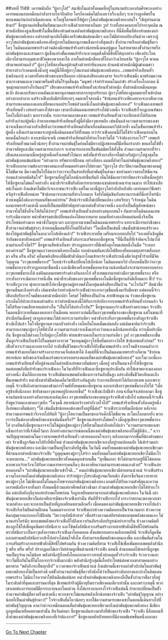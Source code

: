 ##บทที่ 1149: เคารพนับถือ
“ผู้อาวุโส!”
สมาชิกในเผ่าทั้งหมดที่อยู่ในสนามประลองก้มศีรษะลงอย่างเคารพนบนอบเหมือนกำลังกราบไหว้อีกฝ่าย
ใครก็คาดคิดไม่ถึงเลยว่าเรื่องเล็กๆ ระหว่างลูกศิษย์ในขอบเขตแก่นก่อกำเนิดสองคน จะใหญ่โตจนทำให้ผู้อาวุโสเผ่าพันธุ์แพะเพลิงทองสนใจ
“เชิญท่านตามข้ามา!”
ซือซูหานเอ่ยขึ้นทันทีขณะมองจ้าวเฟิงด้วยสายตาเย็นชา
วูบ!
ร่างทั้งสองคนหายไปจากจุดเดิม
ณ ตำหนักสีทองสูงเสียดฟ้าในพื้นที่ต้องห้ามด้านหลังเผ่าพันธุ์แพะเพลิงทอง
ที่นี่คือพื้นที่ต้องห้ามของเผ่าพันธุ์แพะเพลิงทอง แต่รอบด้านกลับไม่มีองครักษ์แม้แต่คนเดียว และไม่มีค่ายกลป้องกันด้วย
เพราะผู้อาวุโสเผ่าพันธุ์แพะเพลิงทองที่อยู่ภายในมีพลานุภาพแข็งแกร่งที่สุดแล้ว
ขั้วอำนาจหรือเผ่าพันธุ์สี่ดาวใดๆ ในดินแดนเทพรกร้างล้วนต้องมีเทพแท้จริงอย่างน้อยหนึ่งคนอยู่ดูแล
ในสายตาของขั้วอำนาจหรือเผ่าพันธุ์สองและสามดาว ผู้แข็งแกร่งขั้นเทพแท้จริงจะควบคุมสิ่งศักดิ์สิทธิ์ได้ทุกอย่าง เพียงประโยคเดียวก็สามารถกุมชะตาชีวิตของพวกเขาได้
ภายในตำหนักสีทองที่โล่งกว้างเงียบสงัด
“ผู้อาวุโส พาคนเข้ามาพบท่านแล้ว!”
ผู้อาวุโสที่สองยืนอยู่ด้านข้างด้วยท่าทีนบนอบ
ด้านหน้าตำหนักมีผู้เฒ่าผมขาวท่าทางอ้างว้างคนหนึ่งนั่งอยู่ คนผู้นี้ก็คือผู้อาวุโสแห่งเผ่าพันธุ์แพะเพลิงทอง...เทพแท้จริงเทียนหั่ว (เพลิงนภา)
ดวงตาทั้งสองข้างของเขาเปิดออก เปล่งแสงสีทองสองสาย จ้องจ้าวเฟิงเขม็ง มาพร้อมความน่าเกรงขามและความน่าพรั่นพรึงอันไร้จุดสิ้นสุด
“มนุษย์ เจ้าทำร้ายคนในเผ่าข้า สร้างเรื่องโกลาหล มีจุดมุ่งหมายอย่างไรกันแน่?”
เสียงของเทพแท้จริงเทียนหั่วสะท้อนทั่วตำหนัก
ทั้งตำหนักเหมือนหยุดชะงัก ต้องแบกรับแรงกดดันและพลานุภาพมหาศาลจากทุกอริยาบถ
ผู้อาวุโสที่สองสูดลมหายใจเข้าปอดอย่างยากลำบาก แต่จ้าวเฟิงกลับมีท่าทีสบายๆ ลมหายใจสงบนิ่ง
“ข้าน้อยแซ่จ้าวเพียงอยากจะอาศัยความสามารถของตนเองแลกเปลี่ยนเอาผลประโยชน์ส่วนหนึ่งในเผ่าพันธุ์แพะเพลิงทอง!”
จ้าวเฟิงมองเทพแท้จริงเทียนหั่ว เอ่ยอย่างตรงไปตรงมา
เขามาถึงดินแดนเทพรกร้างได้ช่วงหนึ่ง จ้าวเฟิงเข้าใจกฎเกณฑ์ของโลกใบนี้บ้างแล้ว
นอกจากนั้น จากการคาดเดาของเขา เทพแท้จริงเทียนหั่วน่าจะเทียบเท่าได้กับเทพแท้จริงเก่าแก่ผู้หนึ่ง
ถ้าหากเทพแท้จริงเทียนหั่วผู้นี้ยังมีอาวุธเทพอีก เช่นนั้นแล้วความสามารถของเขาน่าจะแข็งแกร่งน่ากลัวเสียยิ่งกว่าเทพแท้จริงเทียนฝาที่มาเยือนดินแดนทวีปด้วยซ้ำ
คนในขั้นเทพแท้จริงผู้หนึ่ง แข็งแกร่งมากพอจะอยู่เหนือดินแดนทวีปทั้งหมด
ทว่าจ้าวเฟิงตอนนี้ก็ไม่ใช่จ้าวเฟิงคนก่อนในตอนนั้นอีกแล้ว หากเขาคิดจะหนี เทพแท้จริงเทียนฝาก็ทำอะไรเขาไม่ได้
“เจ้าต้องการอะไร?”
เทพแท้จริงเทียนหั่วขมวดคิ้วน้อยๆ
ขั้วอำนาจเผ่าพันธุ์ใดย่อมไม่มีทางปฏิเสธยอดฝีมือที่แกร่งกล้า
ขอแค่ไม่ใช่ขั้วอำนาจศัตรูและมีความสามารถเก่งกาจ จะสามารถกลายเป็นพันธมิตรได้ทั้งสิ้น
ส่วนความสามารถที่จ้าวเฟิงแสดงออกมาเมื่อครู่อยู่เหนือครึ่งเทพทั่วไปมาก พลังที่แท้จริงบางทีอาจไม่ต่างกับผู้อาวุโสสูงสุดในเผ่าพันธุ์เลยแม้แต่น้อย
“อย่างแรก ทรัพยากรฝึกตน อย่างที่สอง แผนที่ล้ำค่าในเผ่าพันธุ์แพะเพลิงทอง!”
จ้าวเฟิงบอกความต้องการของตนเองทั้งหมดอย่างตรงไปตรงมา
“ผู้อาวุโส ประวัติความเป็นมาของคนผู้นี้ไม่ชัดเจน มีความเป็นไปได้มากว่าอาจจะเป็นสายลับที่เผ่าพันธุ์อื่นส่งมา ขอท่านตรวจสอบให้ชัดเจนก่อนแล้วค่อยตัดสินใจ!”
ซือซูหานที่อยู่ไม่ไกลนักเอ่ยขึ้นทันที
เห็นได้ชัดเลยว่าท่าทีของจ้าวเฟิงเมื่อครู่ทำให้ซือซูหานไม่พอใจอย่างยิ่ง
หนำซ้ำจ้าวเฟิงยังสังหารทายาทของเขาต่อหน้าคนจำนวนมาก ทำให้เขาเสียหน้าในเผ่า
ถึงแม้เขาไม่มีหวังจะเอาชนะจ้าวเฟิง แต่ในเวลานี้ผู้อาวุโสกำลังบีบบังคับ เขาย่อมหาวิธีเขย่าขวัญจ้าวเฟิงสักหน่อย
“ข้าน้อยมาจากสถานที่ห่างไกลมาก จึงยังไม่คุ้นชินกับสถานการณ์ที่นี่เท่าไหร่นัก ด้วยเหตุนี้ถึงต้องการแผนที่ของเผ่าท่าน”
สีหน้าจ้าวเฟิงไม่เปลี่ยนแปลง เอ่ยเรียบๆ
“เจ้าหนุ่ม ในดินแดนเทพรกร้างแห่งนี้ แผนที่เป็นสมบัติสำคัญอย่างมากต่อขั้วอำนาจหนึ่ง และยังเป็นสัญลักษณ์ของอำนาจไม่ใช่สิ่งที่จะให้กันได้ง่ายๆ!”
เทพแท้จริงเทียนหั่วเอ่ยอย่างสนอกสนใจ
อันตรายในดินแดนเทพรกร้างมีมากมาย หนำซ้ำธรรมชาติเปลี่ยนแปลงได้หลากหลาย แผนที่อย่างละเอียดแผ่นหนึ่งจึงเป็นประโยชน์อย่างมาก
หนำซ้ำในทุกเวลา และทุกอาณาเขตในดินแดนเทพรกร้าง แทบจะมีการแย่งชิงของขั้วอำนาจเผ่าพันธุ์ต่างๆ ด้วยเหตุนี้แผนที่ยิ่งใหม่ก็ยิ่งล้ำค่า
“ในเมื่อเป็นเช่นนี้ เช่นนั้นข้าน้อยแซ่จ้าวคงต้องไปดูเผ่าพันธุ์อื่นในละแวกใกล้เคียงแล้ว!”
จ้าวเฟิงระบายยิ้ม เตรียมจะถอยกลับไป
“ลองหยั่งเชิงดูขีดจำกัดของเขาสักหน่อย!”
เทพแท้จริงเทียนหั่วส่งกระแสจิตบอกซือซูหาน
“ที่นี่เป็นที่ที่เจ้าคิดจะไปมาได้ตามอำเภอใจงั้นรึ?”
ซือซูหานสีหน้าเย็นชา ปรากฏหอกยาวที่มีเพลิงลุกโหมเล่มหนึ่งในมือ
“ระลอกทองคำราม!”
ซือซูหานแกว่งหอกเพลิงทองในมือ รอบด้านพลันทะลักไฟสีทองที่หลอมทุกสรรพสิ่งออกมา
ครืน ครืน ครืน!
คลื่นเพลิงสีทองที่มืดฟ้ามัวดินถาโถมเข้าหาจ้าวเฟิงประหนึ่งสัตว์อสูรชั่วร้ายที่มีจิตวิญญาณ
“อาวุธเทพชั้นรอง!”
ใบหน้าจ้าวเฟิงเปลี่ยนไปเล็กน้อย
ในดินแดนทวีป เกือบหมื่นปีกว่าอาวุธเทพชั้นรองจะปรากฏออกมาชิ้นหนึ่ง และมีเพียงครึ่งเทพชั้นยอดจำนวนน้อยนิดถึงจะสามารถครอบครองอาวุธเทพชั้นรองได้
แต่ดินแดนเทพรกร้างต่างกันออกไป ครึ่งเทพมากมายต่างมีอาวุธเทพชั้นรอง หรือกระทั่งอาจจะมีมากกว่าหนึ่งชิ้น
หนำซ้ำระดับของอาวุธเทพชั้นรองในมือซือซูหานยังดีเยี่ยมมาก
ฟิ้ว!
ร่างจ้าวเฟิงวูบวาบ พุ่งทะยานเข้าไปหาซือซูหานผู้ทรงพลังในกลุ่มเพลิงสีทองปั่นป่วน
“อะไรกัน?”
สีหน้าซือซูหานตื่นตะลึงอย่างยิ่ง
เดิมเขาคิดว่าอย่างน้อยจ้าวเฟิงน่าจะเอาอาวุธชิ้นหนึ่งมารับมือเขา แต่ตอนนี้จ้าวเฟิงกลับรับการโจมตีของเขาด้วยมือเปล่า
โครม!
ไฟสีทองปั่นป่วน สายฟ้าหมุนวน ร่างของซือซูหานกระเด็นไปปะทะกำแพงด้านข้าง
ทว่าตำหนักแห่งนี้ได้รับการปกป้องจากเทพแท้จริงเทียนหั่วก่อนแล้ว จึงไม่ได้รับความเสียหายแต่อย่างใด
“เป็นไปได้อย่างไรกัน?”
ซือซูหานมองจ้าวเฟิงอย่างตระหนก
จ้าวเฟิงในตอนนี้ระบายยิ้มมองหอกยาวในมือตน
หอกยาวเล่มนี้เป็นอาวุธเทพชั้นรองของซือซูหาน แต่ในขณะที่ประมือกันเมื่อครู่ เขาถูกเอาชนะได้ด้วยกระบวนท่าเดียว หนำซ้ำกระทั่งอาวุธเทพชั้นรองยังถูกจ้าวเฟิงช่วงชิงไปแล้ว
ในใจซือซูหานหวาดกลัวอย่างยิ่ง เหงื่อเย็นไหลเต็มแผ่นหลัง
แต่เดิมเขาคิดว่าจ้าวเฟิงสามารถเอาชนะผู้อาวุโสที่ห้าได้ ความสามารถน่าจะแข็งแกร่งกว่าตนเองเล็กน้อยเท่านั้น
ทว่าเมื่อประมือกัน ซือซูหานไม่ต่างอะไรกับผู้อาวุโสที่ห้า พ่ายแพ้ราบคาบในกระบวนท่าเดียว
วูบ!
อาวุธเทพชั้นรองชิ้นนั้นถูกจ้าวเฟิงเก็บเข้าไปในมนตราอากาศ
“ขอบคุณผู้อาวุโสซือที่มอบรางวัลให้ ข้าน้อยขอตัวก่อน!”
จ้าวเฟิงหัวเราะร่วนและถอยจากไป
ระดับขั้นชีวิตของจ้าวเฟิงไปถึงขั้นเทพแท้จริง การโจมตีจากคนต่ำกว่าเทพแท้จริงแทบไม่อาจสร้างอาการบาดเจ็บต่อเขาได้ ถึงแม้ที่นี่จะเป็นดินแดนเทพรกร้างก็ตาม
“ช้าก่อน สหายน้อย พลังของเจ้าแข็งแกร่งพอจะครอบครองแผนที่ของเผ่าพันธุ์แพะเพลิงทอง!”
และในเวลานี้เอง เทพแท้จริงเทียนหั่วที่อยู่ด้านบนในตำหนักเอ่ยพลางยิ้มน้อยๆ
เมื่อครู่ เขาเป็นคนจงใจให้ซือซูหานทดสอบพลังที่แท้จริงของจ้าวเฟิงเอง
ในวินาทีที่จ้าวเฟิงและซือซูหานประมือกัน ทำให้เขาพอจะมองออกอย่างหนึ่ง นั่นก็คือกายเทพ
จ้าวเฟิงมีขอบเขตพลังเพียงเทวาเร้นลับชั้นสูง แต่ระดับขั้นชีวิตกลับแตะถึงขั้นเทพแท้จริง หนำซ้ำเขายังฝึกฝนเคล็ดวิชาฝึกร่างอันสูงส่ง ร่างกายเทียบเท่าได้กับกายเทพ
และเพราะเหตุนี้ จ้าวเฟิงถึงสามารถมองข้ามการโจมตีทั้งหมดของซือซูหาน และแย่งชิงอาวุธเทพชั้นรองไปได้
“เมื่อครู่ข้าเพิ่งนึกออก ข้ายังขาดอาวุธเทพอยู่อีกหลายชิ้น!”
จ้าวเฟิงชะงักฝีเท้า ก่อนจะยิ้มเจ้าเล่ห์ออกมา
ซือซูหานก้มหน้าลงอย่างอับอายและแค้นเคือง อาวุธเทพชั้นรองของตนถูกจ้าวเฟิงช่วงชิงไป แต่ตอนนี้จ้าวเฟิงยังพูดว่าตนเองขาดอาวุธอีก
“ในจุดนี้ สหายน้อยจ้าวอย่ากังวลใจไป!”
เทพแท้จริงเทียนหั่วลังเลครู่หนึ่ง ก็เอ่ยพลางยิ้มน้อยๆ
“ได้ เช่นนั้นข้าน้อยคงต้องขอรั้งอยู่ที่นี่ต่อ!”
จ้าวเฟิงระบายยิ้มเล็กน้อย หลังจากทำความเคารพแล้วจึงจากไปทันที
“ผู้อาวุโสความเป็นมาของเจ้าเด็กนี่ไม่ชัดเจน ละโมบโลภมากยิ่ง พวกเราจำเป็นต้องอาศัยพลังของเขาเช่นนั้นหรือ?”
ซือซูหานเอ่ยอย่างไม่พอใจ
เมื่อสูญเสียอาวุธเทพชั้นรองไป บางทีพลังซือซูหานอาจจะไม่ใช่คู่ต่อสู้ของผู้อาวุโสที่สามในเผ่าอีกต่อไปแล้ว
“ความสามารถของเขาแข็งแกร่งกว่าที่เจ้าคิดไว้มาก อีกอย่างสถานการณ์ตอนนี้ของเผ่าพันธุ์แพะเพลิงทองก็ไม่สู้ดีนัก…”
แววจนปัญญาพาดผ่านในแววตาเทพแท้จริงเทียนหั่ว เขาทอดถอนใจเบาๆ
หลังออกมาจากพื้นที่ต้องห้ามของเผ่า จ้าวเฟิงถูกจัดแจงไปยังที่พักใหม่
ส่วนเผ่าพันธุ์แพะหยกเขียวเองก็อยู่รอดปลอดภัย ได้เข้าร่วมเผ่าพันธุ์แพะเพลิงทอง และมีความเป็นอยู่ในระดับที่สูงขึ้น
ในวันนี้ คนทั้งหมดของเผ่าพันธุ์แพะหยกเขียวมาที่ด้านนอกตำหนักของจ้าวเฟิง
“บุญคุณของผู้อาวุโสจ้าว คนทั้งหมดในเผ่าพันธุ์แพะหยกเขียวไม่มีอะไรจะตอบแทน…”
เผ่าพันธุ์แพะหยกเขียวทั้งหมดคุกเข่าบนพื้น
“ลุกขึ้นเถอะ ข้าไม่สามารถอยู่ที่นี่ได้ตลอด หากพวกเจ้าหวังจะได้รับความเคารพจากคนอื่นๆ ต้องอาศัยความสามารถของตนเองด้วย!”
จ้าวเฟิงเอ่ยทอดถอนใจ
“เผ่าพันธุ์แพะหยกเขียวเข้าใจดี…”
คนเผ่าพันธุ์แพะหยกเขียวมีสายตาแน่วแน่
จ้าวเฟิงสร้างความโกลาหลในเผ่าพันธุ์แพะเพลิงทอง ทำร้ายผู้อาวุโสระดับสูงจนเจ็บหนัก สังหารซือจินหวาทายาทของผู้อาวุโส ไม่เพียงแต่ไม่โดนลงโทษจากเผ่าพันธุ์แพะเพลิงทอง แถมยังได้รับความสำคัญและความเคารพนับถือจากทั้งเผ่า
ทั้งหมดนี้ล้วนแต่อาศัยพลังช่วงชิงมา
ส่วนเผ่าพันธุ์แพะหยกเขียวไม่ได้ทำอะไรผิด แต่กลับยังกุลีกุจอเอ่ยปากขอโทษก่อน จึงถูกเหยียดหยามจากเผ่าพันธุ์แพะเพลิงทอง
ในวันนี้ เผ่าพันธุ์แพะหยกเขียวก็แค่อาศัยบารมีของจ้าวเฟิงเท่านั้น ทันทีที่จ้าวเฟิงจากไป เกรงว่าสถานะของพวกเขาจะตกต่ำลง และจะกลายเป็นฝ่ายที่ถูกเหยียดหยามอีกครั้ง
เมื่อคนของเผ่าพันธุ์แพะหยกเขียวจากไปแล้ว จ้าวเฟิงจึงเริ่มปิดด่านฝึกตน
ในมนตราอากาศ จ้าวเฟิงแบ่งห้วงความคิดออกเป็นจำนวนมาก
ห้วงความคิดกลุ่มแรกแบ่งออกไปฝึกฝน ‘วิชาวายุอัสนีห้าสาย’ เพื่อสร้างความเสถียรต่อขอบเขตพลังของตนเอง
ไม่นานเท่าไหร่นัก ขอบเขตพลังของจ้าวเฟิงก็ไปถึงเทวาเร้นลับระดับบริบูรณ์อย่างราบรื่น
ห้วงความคิดที่สองถูกใช้ไปเพื่อดูดซึมตราอัสนีเทวะ และใช้พลังอัสนีเทวะเสริมสร้างกายสายฟ้าศักดิ์สิทธิ์ไปพร้อมกัน
ตราอัสนีเทวะเป็นอาวุธสังหารของจ้าวเฟิงมาโดยตลอด ตั้งแต่ครอบครองผลึกเทพอัสนี จ้าวเฟิงก็ดูดซึมและผสานพลังอัสนีเทวะเข้าไปอย่างไม่สนใจสิ่งใด
ทั้งสามารถเพิ่มพลังของตนเองขึ้น และเพิ่มสัดส่วนในการเสริมสร้างกายสายฟ้าศักดิ์สิทธิ์ไปพร้อมกัน
ห้วงความคิดที่สาม จ้าวเฟิงใช้เพื่อเพิ่มขอบเขตพลังสำนึกรู้
พรึ่บ พรึ่บ พรึ่บ!
ปรากฏผลไม้เถาวัลย์สามลูกขึ้นด้านหน้าจ้าวเฟิง
ตอนนี้ ด้านบนผลไม้เหล่านี้ถูกขุดจนเป็นรูจำนวนไม่น้อย พลังสำนึกรู้ยิ่งหลั่งไหลออกมาราวสายน้ำปกคลุมทั่วร่างจ้าวเฟิง
จ้าวหวางและจ้าววั่นฝึกกันในที่ไม่ไกลจากจ้าวเฟิงมากนัก พลังสำนึกรู้กลุ่มนี้เอื้อประโยชน์ต่อพวกเขาสามคนอย่างมหาศาล
“พลังถึงจะเป็นทุกสิ่ง!”
แววตาของจ้าวเฟิงแน่วแน่
ถึงแม้ยามนี้เขาจะแฝงตัวปะปนในเผ่าพันธุ์แพะเพลิงทองได้เป็นอย่างดี
แต่ขั้วอำนาจเผ่าพันธุ์สี่ดาวยังนับได้ว่าเป็นแค่ระดับกลางและล่างในดินแดนเทพรกร้าง ไม่มีอะไรควรค่าให้ยินดีแม้แต่น้อย
หนำซ้ำเผ่าพันธุ์แพะเพลิงทองก็เป็นขั้วอำนาจสี่ดาวที่อยู่ในระดับต่ำที่สุดและธรรมดาที่สุด มีเทพแท้จริงผู้มีอายุยืนยาวเพียงคนเดียวเท่านั้น
และเพราะเหตุนี้ พวกเขาเลยต้องการยอดฝีมือจากภายนอกโดยด่วน ถึงได้เกรงอกเกรงใจจ้าวเฟิงเช่นนี้
ถ้าหากเปลี่ยนเป็นขั้วอำนาจเผ่าพันธุ์สี่ดาวครึ่งแห่งหนึ่ง พวกเขาจะไม่แยแสพลังเล็กน้อยของจ้าวเฟิง
“เผ่าพันธุ์วิญญาณ อย่างน้อยก็เป็นเผ่าพันธุ์ห้าดาว!”
ใจจ้าวเฟิงสั่นไหวน้อยๆ
หากใช้ความสามารถของเขาในตอนนี้เดินทางไปที่เผ่าพันธุ์วิญญาณ
คาดว่าน่าจะเหมือนตอนที่เผ่าพันธุ์แพะหยกเขียวมาถึงเผ่าพันธุ์แพะเพลิงทอง มีเพียงถูกดูหมิ่นเหยียดหยามเท่านั้น
สิบวันต่อมา ซือซูหานเดินทางมายังที่พักของจ้าวเฟิง
“จ้าวเฟิง นี่คือแผนที่ล้ำค่าของเผ่าพันธุ์แพะเพลิงทองที่เจ้าต้องการ!”
ซือซูหานหยิบป้ายหยกที่มีอาคมพิเศษชิ้นหนึ่งออกมา
………………………………


[Go To Next Chapter]( ./6.md)